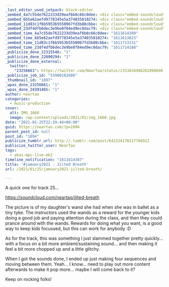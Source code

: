 ```yaml
---
_last_editor_used_jetpack: block-editor
_oembed_4a7c55de7622233d39eaf6b8c66c0dee: <div class="embed-soundcloud"><iframe title="Jilted Breath by NearTao" width="584" height="400" scrolling="no" frameborder="no" src="https://w.soundcloud.com/player/?visual=true&url=https%3A%2F%2Fapi.soundcloud.com%2Ftracks%2F972655576&show_artwork=true&maxwidth=584&maxheight=876&dnt=1"></iframe></div>
_oembed_6b5e62aefd9778345e5a374835810274: <div class="embed-soundcloud"><iframe title="Jilted Breath by NearTao" width="750" height="400" scrolling="no" frameborder="no" src="https://w.soundcloud.com/player/?visual=true&url=https%3A%2F%2Fapi.soundcloud.com%2Ftracks%2F972655576&show_artwork=true&maxwidth=750&maxheight=1000&dnt=1"></iframe></div>
_oembed_11d83c1f6b5953b5550967fd3b88cbbe: <div class="embed-soundcloud"><iframe title="Listless Nights by NearTao" width="500" height="400" scrolling="no" frameborder="no" src="https://w.soundcloud.com/player/?visual=true&url=https%3A%2F%2Fapi.soundcloud.com%2Ftracks%2F973514461&show_artwork=true&maxwidth=500&maxheight=750&dnt=1"></iframe></div>
_oembed_23df4dfb6dec3e9be8f84ed9ec8dac79: <div class="embed-soundcloud"><iframe title="Jilted Breath by NearTao" width="500" height="400" scrolling="no" frameborder="no" src="https://w.soundcloud.com/player/?visual=true&url=https%3A%2F%2Fapi.soundcloud.com%2Ftracks%2F972655576&show_artwork=true&maxwidth=500&maxheight=750&dnt=1"></iframe></div>
_oembed_time_4a7c55de7622233d39eaf6b8c66c0dee: "1611614389"
_oembed_time_6b5e62aefd9778345e5a374835810274: "1611613823"
_oembed_time_11d83c1f6b5953b5550967fd3b88cbbe: "1611713231"
_oembed_time_23df4dfb6dec3e9be8f84ed9ec8dac79: "1611714188"
_publicize_done_22315546: "1"
_publicize_done_22890294: "1"
_publicize_done_external:
  twitter:
    "23256661": https://twitter.com/NearTao/status/1353834986282098690
_publicize_job_id: "53900182686"
_thumbnail_id: "1897"
_wpas_done_23256661: "1"
_wpas_done_24391465: "1"
author: neartao
categories:
  - music-production
cover:
  alt: IMG_1660
  image: /wp-content/uploads/2021/01/img_1660.jpg
date: "2021-01-25T22:39:44+00:00"
guid: https://neartao.com/?p=1894
parent_post_id: null
post_id: "1894"
publicize_tumblr_url: http://.tumblr.com/post/641324170217766912
publicize_twitter_user: NearTao
tags:
  - akai-mpc-live-mk2
timeline_notification: "1611614387"
title: '#jamuary2021 - Jilted Breath'
url: /2021/01/25/jamuary2021-jilted-breath/

---
```

A quick one for track 25...

https://soundcloud.com/neartao/jilted-breath

The picture is of my daughter's wand she had when she was in ballet as a tiny tyke. The instructors used the wands as a reward for the younger kids doing a good job and paying attention during the class, and then they could prance around with the wands. Rewards for doing what you want, is a good way to keep kids focussed, but this can work for anybody :D

As for the track, this was something I just slammed together pretty quickly... with a focus on a bit more ambient/sustaining sound... and then making it feel a bit more chopped up and a little glitchy.

When I got the sounds done, I ended up just making four sequences and moving between them. Yeah... I know... need to play out more content afterwards to make it pop more... maybe I will come back to it?

Keep on rocking folks!
